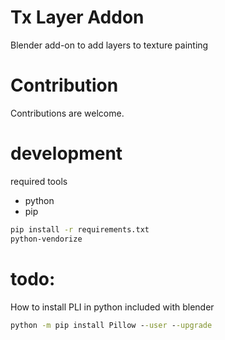# Tx Layer Addon

Blender add-on to add layers to texture painting

# Contribution

Contributions are welcome.

# development

required tools

- python
- pip

```sh
pip install -r requirements.txt
python-vendorize
```

# todo:

How to install PLI in python included with blender

```cmd
python -m pip install Pillow --user --upgrade
```
